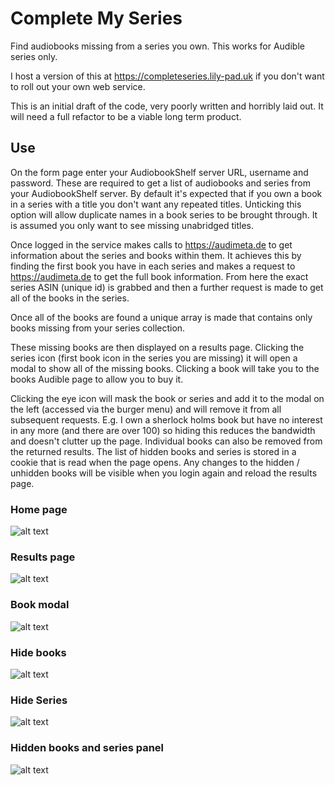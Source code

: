 # Complete My Series
Find audiobooks missing from a series you own. This works for Audible series only.

I host a version of this at https://completeseries.lily-pad.uk if you don't want to roll out your own web service.

This is an initial draft of the code, very poorly written and horribly laid out. It will need a full refactor to be a viable long term product.

## Use
On the form page enter your AudiobookShelf server URL, username and password. These are required to get a list of audiobooks and series from your AudiobookShelf server.
By default it's expected that if you own a book in a series with a title you don't want any repeated titles. Unticking this option will allow duplicate names in a book series to be brought through.
It is assumed you only want to see missing unabridged titles.

Once logged in the service makes calls to https://audimeta.de to get information about the series and books within them. It achieves this by finding the first book you have in each series and makes a request to https://audimeta.de to get the full book information. From here the exact series ASIN (unique id) is grabbed and then a further request is made to get all of the books in the series.

Once all of the books are found a unique array is made that contains only books missing from your series collection.

These missing books are then displayed on a results page. Clicking the series icon (first book icon in the series you are missing) it will open a modal to show all of the missing books. Clicking a book will take you to the books Audible page to allow you to buy it.

Clicking the eye icon will mask the book or series and add it to the modal on the left (accessed via the burger menu) and will remove it from all subsequent requests. E.g. I own a sherlock holms book but have no interest in any more (and there are over 100) so hiding this reduces the bandwidth and doesn't clutter up the page. 
Individual books can also be removed from the returned results.
The list of hidden books and series is stored in a cookie that is read when the page opens.
Any changes to the hidden / unhidden books will be visible when you login again and reload the results page.

### Home page
![alt text](https://raw.githubusercontent.com/xFrieDSpuDx/completeseries/refs/heads/main/ExampleImages/HomePage.png)
### Results page
![alt text](https://raw.githubusercontent.com/xFrieDSpuDx/completeseries/refs/heads/main/ExampleImages/ResultsPage.png)
### Book modal
![alt text](https://raw.githubusercontent.com/xFrieDSpuDx/completeseries/refs/heads/main/ExampleImages/BooksModal.png)
### Hide books
![alt text](https://raw.githubusercontent.com/xFrieDSpuDx/completeseries/refs/heads/main/ExampleImages/HideBooks.png)
### Hide Series
![alt text](https://raw.githubusercontent.com/xFrieDSpuDx/completeseries/refs/heads/main/ExampleImages/HideSeries.png)
### Hidden books and series panel
![alt text](https://raw.githubusercontent.com/xFrieDSpuDx/completeseries/refs/heads/main/ExampleImages/HiddenBooksAndSeries.png)
